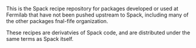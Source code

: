 This is the Spack recipe repository for packages developed or used at Fermilab 
that have not been pushed upstream to Spack, including many of the other packages fnal-fife organization.

These recipes are derivatvies of Spack code, and are distributed under the same terms as Spack itself. 
